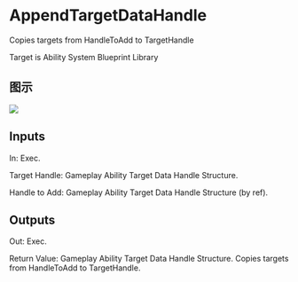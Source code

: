 # AppendTargetDataHandle

Copies targets from HandleToAdd to TargetHandle

Target is Ability System Blueprint Library

## 图示

![]($-20221218-17324480.png)

## Inputs

In: Exec.

Target Handle: Gameplay Ability Target Data Handle Structure.

Handle to Add: Gameplay Ability Target Data Handle Structure (by ref).  

## Outputs

Out: Exec.

Return Value: Gameplay Ability Target Data Handle Structure. Copies targets from HandleToAdd to TargetHandle.

